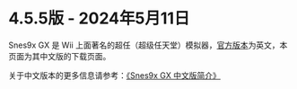 # 4.5.5版 - 2024年5月11日

Snes9x GX 是 Wii 上面著名的超任（超级任天堂）模拟器，[官方版本](http://wiibrew.org/wiki/FCE_Ultra_GX)为英文，本页面为其中文版的下载页面。

关于中文版本的更多信息请参考：[《Snes9x GX 中文版简介》](https://github.com/duxiuxing/snes9xgx-cn/blob/master/docs/README.md)
